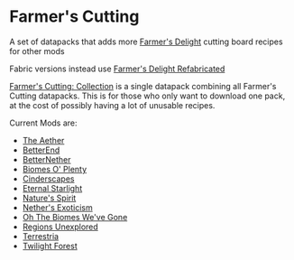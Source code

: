 # Farmer's Cutting
A set of datapacks that adds more [Farmer's Delight](https://modrinth.com/mod/farmers-delight) cutting board recipes for other mods

Fabric versions instead use [Farmer's Delight Refabricated](https://modrinth.com/mod/farmers-delight-refabricated)

[Farmer's Cutting: Collection](fccollection/README.md) is a single datapack combining all Farmer's Cutting datapacks. This is for those who only want to download one pack, at the cost of possibly having a lot of unusable recipes.

Current Mods are:
- [The Aether](aether/README.md)
- [BetterEnd](betterend/README.md)
- [BetterNether](betternether/README.md)
- [Biomes O' Plenty](biomesoplenty/README.md)
- [Cinderscapes](cinderscapes/README.md)
- [Eternal Starlight](eternal_starlight/README.md)
- [Nature's Spirit](natures_spirit/README.md)
- [Nether's Exoticism](nethers_exoticism/README.md)
- [Oh The Biomes We've Gone](biomeswevegone/README.md)
- [Regions Unexplored](regions_unexplored/README.md)
- [Terrestria](terrestria/README.md)
- [Twilight Forest](twilightforest/README.md)
